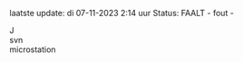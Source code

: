 laatste update: 
di 07-11-2023  2:14   uur 
Status: FAALT - fout - 
<div class="service R">J</div><div class="service R">svn</div><div class="service Y">microstation</div>